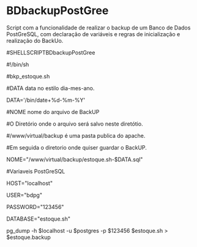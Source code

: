 # BDbackupPostGree
Script com a funcionalidade de realizar o backup de um Banco de Dados PostGreSQL, com declaração de variáveis e regras de inicialização e realização do BackUo.

#SHELLSCRIPTBDbackupPostGree

#!/bin/sh

#bkp_estoque.sh

#DATA data no estilo dia-mes-ano.

DATA='/bin/date+%d-%m-%Y'

#NOME nome do arquivo de BackUP

#O Diretório onde o arquivo será salvo neste diretótio.

#/www/virtual/backup é uma pasta publica do apache.

#Em seguida o diretorio onde quiser guardar o BackUP.

NOME="/www/virtual/backup/estoque.sh-$DATA.sql"

#Variaveis PostGreSQL

HOST="localhost"

USER="bdpg"

PASSWORD="123456"

DATABASE="estoque.sh"

pg_dump -h $localhost -u $postgres -p $123456 $estoque.sh > $estoque.backup
